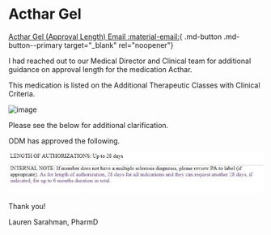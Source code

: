 # Acthar Gel

[Acthar Gel (Approval Length) Email :material-email:](https://mygainwell-my.sharepoint.com/:u:/r/personal/christopher_nguyen_gainwelltechnologies_com/Documents/Evergreen/Acthar%20Gel/Acthar%20Gel%20(Approval%20length).msg?csf=1&web=1&e=LrtfhL){ .md-button .md-button--primary target="_blank" rel="noopener"}

I had reached out to our Medical Director and Clinical team for additional guidance on approval length for the medication Acthar.  
 
This medication is listed on the Additional Therapeutic Classes with Clinical Criteria.

![image](https://user-images.githubusercontent.com/122046056/227037234-a462da27-8374-42d0-bac3-9a347021f154.png)

Please see the below for additional clarification.

ODM has approved the following.
 
![Alt text](../../img/Pharmacist_Reference_Guide_Attachments/Acthar%20Gel.jpeg)

Thank you! 
 
Lauren Sarahman, PharmD 
